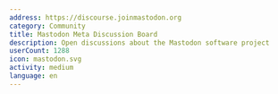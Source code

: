 ```yaml
---
address: https://discourse.joinmastodon.org
category: Community
title: Mastodon Meta Discussion Board
description: Open discussions about the Mastodon software project
userCount: 1288
icon: mastodon.svg
activity: medium
language: en
---
```

